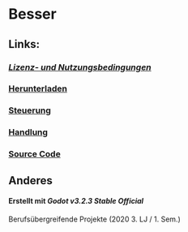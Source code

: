 # Besser

## Links:
### *[Lizenz- und Nutzungsbedingungen](https://github.com/4bitFox/Besser/blob/main/LICENSE)*

### [Herunterladen](https://github.com/4bitFox/Besser/blob/main/Documents/Download.md)

### [Steuerung](https://github.com/4bitFox/Besser/blob/main/Documents/Controls.md)

### [Handlung](https://github.com/4bitFox/Besser/blob/main/Documents/Story.md)

### [Source Code](https://github.com/4bitFox/Besser/tree/main/Source)

## Anderes
#### Erstellt mit *Godot v3.2.3 Stable Official*
Berufsübergreifende Projekte
(2020 3. LJ / 1. Sem.)
